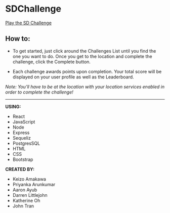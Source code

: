 # SDChallenge

[Play the SD Challenge](https://sdchallenge.herokuapp.com)
## How to:
* To get started, just click around the Challenges List until you find the one you want to do. Once you get to the location and complete the challenge, click the Complete button.

* Each challenge awards points upon completion. Your total score will be displayed on your user profile as well as the Leaderboard.

*Note: You’ll have to be at the location with your location services enabled in order to complete the challenge!*

---
**USING:**
* React 
* JavaScript 
* Node 
* Express 
* Sequeliz 
* PostgresSQL 
* HTML
* CSS 
* Bootstrap

**CREATED BY:**
* Keizo Amakawa
* Priyanka Arunkumar
* Aaron Ayub
* Darren Littlejohn
* Katherine Oh
* John Tran


